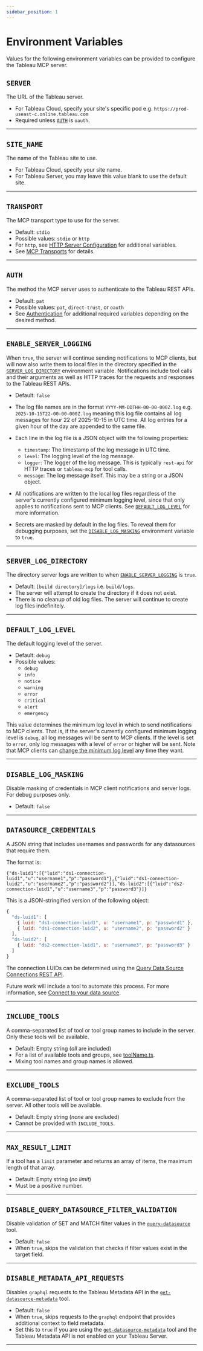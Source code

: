 ```yaml
---
sidebar_position: 1
---
```


# Environment Variables

Values for the following environment variables can be provided to configure the Tableau MCP server.

## `SERVER`

The URL of the Tableau server.

- For Tableau Cloud, specify your site's specific pod e.g.
  `https://prod-useast-c.online.tableau.com`
- Required unless [`AUTH`](#auth) is `oauth`.

<hr />

## `SITE_NAME`

The name of the Tableau site to use.

- For Tableau Cloud, specify your site name.
- For Tableau Server, you may leave this value blank to use the default site.

<hr />

## `TRANSPORT`

The MCP transport type to use for the server.

- Default: `stdio`
- Possible values: `stdio` or `http`
- For `http`, see [HTTP Server Configuration](http-server.md) for additional variables.
- See [MCP Transports][mcp-transport] for details.

<hr />

## `AUTH`

The method the MCP server uses to authenticate to the Tableau REST APIs.

- Default: `pat`
- Possible values: `pat`, `direct-trust`, or `oauth`
- See [Authentication](authentication) for additional required variables depending on the desired
  method.

<hr />

## `ENABLE_SERVER_LOGGING`

When `true`, the server will continue sending notifications to MCP clients, but will now also write
them to local files in the directory specified in the
[`SERVER_LOG_DIRECTORY`](#server_log_directory) environment variable. Notifications include tool
calls and their arguments as well as HTTP traces for the requests and responses to the Tableau REST
APIs.

- Default: `false`
- The log file names are in the format `YYYY-MM-DDTHH-00-00-000Z.log` e.g.
  `2025-10-15T22-00-00-000Z.log` meaning this log file contains all log messages for hour 22 of
  2025-10-15 in UTC time. All log entries for a given hour of the day are appended to the same file.
- Each line in the log file is a JSON object with the following properties:

  - `timestamp`: The timestamp of the log message in UTC time.
  - `level`: The logging level of the log message.
  - `logger`: The logger of the log message. This is typically `rest-api` for HTTP traces or
    `tableau-mcp` for tool calls.
  - `message`: The log message itself. This may be a string or a JSON object.

- All notifications are written to the local log files regardless of the server's currently
  configured minimum logging level, since that only applies to notifications sent to MCP clients.
  See [`DEFAULT_LOG_LEVEL`](#default_log_level) for more information.
- Secrets are masked by default in the log files. To reveal them for debugging purposes, set the
  [`DISABLE_LOG_MASKING`](#disable_log_masking) environment variable to `true`.

<hr />

## `SERVER_LOG_DIRECTORY`

The directory server logs are written to when [`ENABLE_SERVER_LOGGING`](#enable_server_logging) is
`true`.

- Default: `[build directory]/logs` i.e. `build/logs`.
- The server will attempt to create the directory if it does not exist.
- There is no cleanup of old log files. The server will continue to create log files indefinitely.

<hr />

## `DEFAULT_LOG_LEVEL`

The default logging level of the server.

- Default: `debug`
- Possible values:
  - `debug`
  - `info`
  - `notice`
  - `warning`
  - `error`
  - `critical`
  - `alert`
  - `emergency`

This value determines the minimum log level in which to send notifications to MCP clients. That is,
if the server's currently configured minimum logging level is `debug`, all log messages will be sent
to MCP clients. If the level is set to `error`, only log messages with a level of `error` or higher
will be sent. Note that MCP clients can
[change the minimum log level](https://modelcontextprotocol.io/specification/2025-06-18/server/utilities/logging#setting-log-level)
any time they want.

<hr />

## `DISABLE_LOG_MASKING`

Disable masking of credentials in MCP client notifications and server logs. For debug purposes only.

- Default: `false`

<hr />

## `DATASOURCE_CREDENTIALS`

A JSON string that includes usernames and passwords for any datasources that require them.

The format is:

`{"ds-luid1":[{"luid":"ds1-connection-luid1","u":"username1","p":"password1"},{"luid":"ds1-connection-luid2","u":"username2","p":"password2"}],"ds-luid2":[{"luid":"ds2-connection-luid1","u":"username3","p":"password3"}]}`

This is a JSON-stringified version of the following object:

```js
{
  "ds-luid1": [
    { luid: "ds1-connection-luid1", u: "username1", p: "password1" },
    { luid: "ds1-connection-luid2", u: "username2", p: "password2" }
  ],
  "ds-luid2": [
    { luid: "ds2-connection-luid1", u: "username3", p: "password3" }
  ]
}
```

The connection LUIDs can be determined using the [Query Data Source Connections REST
API][tab-ds-connections].

Future work will include a tool to automate this process. For more information, see [Connect to your
data source][tab-connect-ds].

<hr />

## `INCLUDE_TOOLS`

A comma-separated list of tool or tool group names to include in the server. Only these tools will
be available.

- Default: Empty string (_all_ are included)
- For a list of available tools and groups, see
  [toolName.ts](https://github.com/tableau/tableau-mcp/blob/main/src/tools/toolName.ts).
- Mixing tool names and group names is allowed.

<hr />

## `EXCLUDE_TOOLS`

A comma-separated list of tool or tool group names to exclude from the server. All other tools will
be available.

- Default: Empty string (_none_ are excluded)
- Cannot be provided with `INCLUDE_TOOLS`.

<hr />

## `MAX_RESULT_LIMIT`

If a tool has a `limit` parameter and returns an array of items, the maximum length of that array.

- Default: Empty string (_no limit_)
- Must be a positive number.

<hr />

## `DISABLE_QUERY_DATASOURCE_FILTER_VALIDATION`

Disable validation of SET and MATCH filter values in the
[`query-datasource`](../../tools/data-qna/query-datasource.md) tool.

- Default: `false`
- When `true`, skips the validation that checks if filter values exist in the target field.

<hr />

## `DISABLE_METADATA_API_REQUESTS`

Disables `graphql` requests to the Tableau Metadata API in the
[`get-datasource-metadata`](../../tools/data-qna/get-datasource-metadata.md) tool.

- Default: `false`
- When `true`, skips requests to the `graphql` endpoint that provides additional context to field
  metadata.
- Set this to `true` if you are using the
  [`get-datasource-metadata`](../../tools/data-qna/get-datasource-metadata.md) tool and the Tableau
  Metadata API is not enabled on your Tableau Server.

<hr />

[mcp-transport]: https://modelcontextprotocol.io/docs/concepts/transports
[tab-ds-connections]:
  https://help.tableau.com/current/api/rest_api/en-us/REST/rest_api_ref_data_sources.htm#query_data_source_connections
[tab-connect-ds]:
  https://help.tableau.com/current/api/vizql-data-service/en-us/docs/vds_create_queries.html#connect-to-your-data-source
